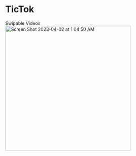 # TicTok


Swipable Videos
<img width="395" alt="Screen Shot 2023-04-02 at 1 04 50 AM" src="https://user-images.githubusercontent.com/87610332/229332456-f9af9694-a317-40b9-882f-f4ab8dc4cd53.png">

